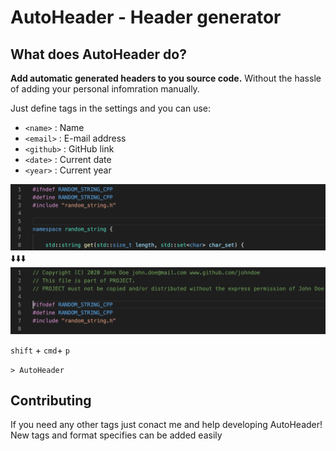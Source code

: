 # AutoHeader - Header generator

## What does AutoHeader do?
**Add automatic generated headers to you source code.** Without the hassle of adding your personal infomration manually.

Just define tags in the settings and you can use:

- `<name>`	: Name
- `<email>`	: E-mail address
- `<github>`	: GitHub link
- `<date>`	: Current date
- `<year>`	: Current year

![Before](/images/sc_before.gif)
⬇️⬇️⬇️
![After](/images/sc_after.gif)

`shift` + `cmd`+ `p`

`> AutoHeader`

## Contributing
If you need any other tags just conact me and help developing AutoHeader! New tags and format specifies can be added easily